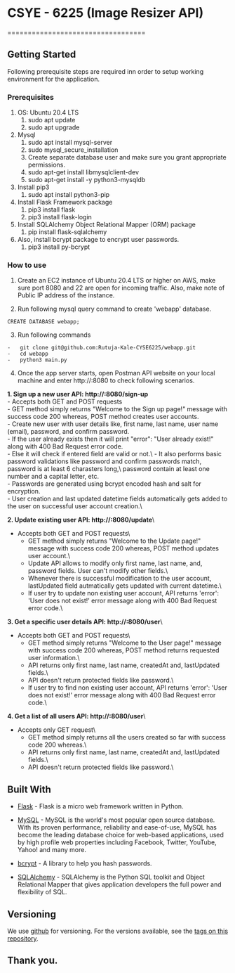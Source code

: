 # CSYE - 6225 (Image Resizer API)
==================================

## Getting Started

Following prerequisite steps are required inn order to setup working environment for the application.

### Prerequisites

1. OS: Ubuntu 20.4 LTS
	1. sudo apt update
	2. sudo apt upgrade
2. Mysql
	1. sudo apt install mysql-server
	2. sudo mysql_secure_installation
	3. Create separate database user and make sure you grant appropriate permissions.
	4. sudo apt-get install libmysqlclient-dev
	5. sudo apt-get install -y python3-mysqldb
3. Install pip3
	1. sudo apt install python3-pip
4. Install Flask Framework package
	1. pip3 install flask
	2. pip3 install flask-login
5. Install SQLAlchemy Object Relational Mapper (ORM) package
	1. pip install flask-sqlalchemy
9. Also, install bcrypt package to encrypt user passwords.
	1. pip3 install py-bcrypt

### How to use

1. Create an EC2 instance of Ubuntu 20.4 LTS or higher on AWS, make sure port 8080 and 22 are open for incoming traffic. Also, make note of Public IP address of the instance.

3. Run following mysql query command to create 'webapp' database.

```
CREATE DATABASE webapp;
```

3. Run following commands 

```
-	git clone git@github.com:Rutuja-Kale-CYSE6225/webapp.git
-	cd webapp
-	python3 main.py
```

4. Once the app server starts, open Postman API website on your local machine and enter http://<EC2 instance public IP>:8080 to check following scenarios.

  **1. 	Sign up a new user API: http://<EC2 instance public IP>:8080/sign-up**\
	-	Accepts both GET and POST requests\
	-	GET method simply returns "Welcome to the Sign up page!" message with success code 200 whereas, POST method creates user accounts.\
	-	Create new user with user details like, first name, last name, user name (email), password, and confirm password.\
	-	If the user already exists then it will print "error": "User already exist!" along with 400 Bad Request error code.\
	-	Else it will check if entered field are valid or not.\ 
	-	It also performs basic password validations like password and confirm passwords match, password is at least 6 charasters long,\ password contain at least one number and a capital letter, etc.\
	-	Passwords are generated using bcrypt encoded hash and salt for encryption.\
	-	User creation and last updated datetime fields automatically gets added to the user on successful user account creation.\

  **2.	Update existing user API: http://<EC2 instance public IP>:8080/update**\
  -	Accepts both GET and POST requests\
	-	GET method simply returns "Welcome to the Update page!" message with success code 200 whereas, POST method updates user account.\
	-	Update API allows to modify only first name, last name, and, password fields. User can't modify other fields.\
	-	Whenever there is successful modification to the user account, lastUpdated field autmatically gets updated with current datetime.\
	-	If user try to update non existing user account, API returns 'error': 'User does not exist!' error message along with 400 Bad Request error code.\

  **3.	Get a specific user details API: http://<EC2 instance public IP>:8080/user**\
  -	Accepts both GET and POST requests\
	-	GET method simply returns "Welcome to the User page!" message with success code 200 whereas, POST method returns requested user information.\
	-	API returns only first name, last name, createdAt and, lastUpdated fields.\
	-	API doesn't return protected fields like password.\
	-	If user try to find non existing user account, API returns 'error': 'User does not exist!' error message along with 400 Bad Request error code.\

  **4.	Get a list of all users API: http://<EC2 instance public IP>:8080/user**\
  -	Accepts only GET request\
	-	GET method simply returns all the users created so far with success code 200 whereas.\
	-	API returns only first name, last name, createdAt and, lastUpdated fields.\
	-	API doesn't return protected fields like password.\
	

## Built With

*	[Flask](https://flask.palletsprojects.com/en/2.0.x/) - Flask is a micro web framework written in Python.

*	[MySQL](https://www.mysql.com/) - MySQL is the world's most popular open source database. With its proven performance, reliability and ease-of-use, MySQL has become the leading database choice for web-based applications, used by high profile web properties including Facebook, Twitter, YouTube, Yahoo! and many more.

*	[bcrypt](https://www.npmjs.com/package/bcrypt) - A library to help you hash passwords.

*	[SQLAlchemy](https://www.sqlalchemy.org/) - SQLAlchemy is the Python SQL toolkit and Object Relational Mapper that gives application developers the full power and flexibility of SQL.


## Versioning

We use [github](https://github.com/) for versioning. For the versions available, see the [tags on this repository](https://github.com/Rutuja-Kale-CYSE6225/webapp). 

## Thank you.
